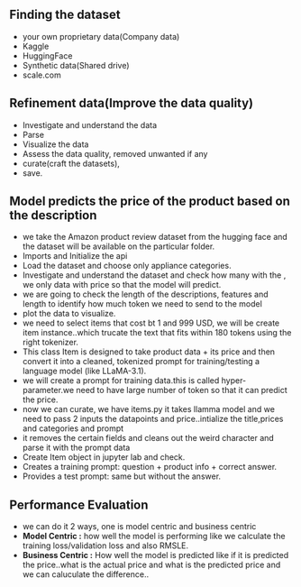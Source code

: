 ## Finding the dataset

- your own proprietary data(Company data)
- Kaggle
- HuggingFace
- Synthetic data(Shared drive)
- scale.com

## Refinement data(Improve the data quality)

- Investigate and understand the data
- Parse 
- Visualize the data
- Assess the data quality, removed unwanted if any
- curate(craft the datasets),
- save.

## Model predicts the price of the product based on the description

- we take the Amazon product review dataset from the hugging face and the dataset will be available on the particular folder.
- Imports and Initialize the api
- Load the dataset and choose only appliance categories.
- Investigate and understand the dataset and check how many with the , we only data with price so that the model will predict.
- we are going to check the length of the descriptions, features and length to identify how much token we need to send to the model
- plot the data to visualize.
- we need to select items that cost bt 1 and 999 USD, we will be create item instance..which trucate the text that fits within 180 tokens using the right tokenizer.
- This class Item is designed to take product data + its price and then convert it into a cleaned, tokenized prompt for training/testing a language model (like LLaMA-3.1).
- we will create a prompt for training data.this is called hyper-parameter.we need to have large number of token so that it can predict the price.
- now we can curate, we have items.py it takes llamma model and we need to pass 2 inputs the datapoints and price..intialize the title,prices and categories and prompt
- it removes the certain fields and cleans out the weird character and parse it with the prompt data
- Create Item object in jupyter lab and check.
- Creates a training prompt: question + product info + correct answer.
- Provides a test prompt: same but without the answer.

## Performance Evaluation

- we can do it 2 ways, one is model centric and business centric
- **Model Centric :** how well the model is performing like we calculate the training loss/validation loss and also RMSLE.
- **Business Centric :** How well the model is predicted like if it is predicted the price..what is the actual price and what is the predicted price and we can caluculate the difference..